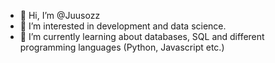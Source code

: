 - 👋 Hi, I’m @Juusozz
- 👀 I’m interested in development and data science.
- 🌱 I’m currently learning about databases, SQL and different programming languages (Python, Javascript etc.)

<!---
Juusozz/Juusozz is a ✨ special ✨ repository because its `README.md` (this file) appears on your GitHub profile.
You can click the Preview link to take a look at your changes.
--->
